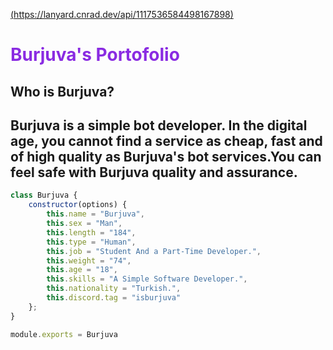 [(https://lanyard.cnrad.dev/api/1117536584498167898)](https://discord.com/users/1117536584498167898)

<H1 style="color: blueviolet;">Burjuva's Portofolio</H1>

<h2>Who is Burjuva?</h2>
<h2 ">Burjuva is a simple bot developer. In the digital age, you cannot find a service as cheap, fast and of high quality as Burjuva's bot services.You can feel safe with Burjuva quality and assurance.</h2>


```js
class Burjuva {
    constructor(options) {
        this.name = "Burjuva",
        this.sex = "Man",
        this.length = "184",
        this.type = "Human",
        this.job = "Student And a Part-Time Developer.",
        this.weight = "74",
        this.age = "18",
        this.skills = "A Simple Software Developer.",
        this.nationality = "Turkish.",
        this.discord.tag = "isburjuva"
    };
}

module.exports = Burjuva
```
